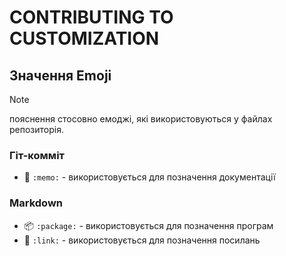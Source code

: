 # CONTRIBUTING TO CUSTOMIZATION

## Значення Emoji

>[!NOTE]
>
>пояснення стосовно емоджі, які використовуються у файлах репозиторія.

### Гіт-комміт

- :memo: `:memo:` - використовується для позначення документації

### Markdown

- :package: `:package:` - використовується для позначення програм
- :link: `:link:` - використовується для позначення посилань
